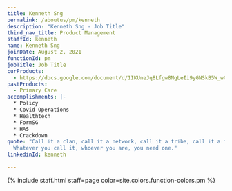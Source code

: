 ```yaml
---
title: Kenneth Sng
permalink: /aboutus/pm/kenneth
description: "Kenneth Sng - Job Title"
third_nav_title: Product Management
staffId: kenneth
name: Kenneth Sng
joinDate: August 2, 2021
functionId: pm
jobTitle: Job Title
curProducts:
  - https://docs.google.com/document/d/1IKUneJq8Lfgw8NgLeIi9yGNSkB5W_wCPooVvU3F_pwI/edit
pastProducts:
  - Primary Care
accomplishments: |-
  * Policy
  * Covid Operations
  * Healthtech
  * FormSG
  * HAS
  * Crackdown
quote: "Call it a clan, call it a network, call it a tribe, call it a family:
  Whatever you call it, whoever you are, you need one."
linkedinId: kenneth

---
```


{% include staff.html staff=page color=site.colors.function-colors.pm %}
